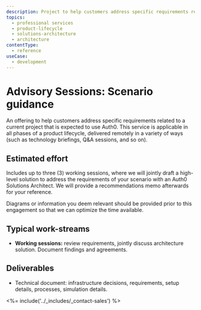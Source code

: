 ```yaml
---
description: Project to help customers address specific requirements related to a current project that is expected to use Auth0.
topics:
  - professional services
  - product-lifecycle
  - solutions-architecture
  - architecture
contentType:
  - reference
useCase:
  - development
---
```


# Advisory Sessions: Scenario guidance

An offering to help customers address specific requirements related to a current project that is expected to use Auth0. This service is applicable in all phases of a product lifecycle, delivered remotely in a variety of ways (such as technology briefings, Q&A sessions, and so on).

## Estimated effort

Includes up to three (3) working sessions, where we will jointly draft a high-level solution to address the requirements of your scenario with an Auth0 Solutions Architect. We will provide a recommendations memo afterwards for your reference.

Diagrams or information you deem relevant should be provided prior to this engagement so that we can optimize the time available.


## Typical work-streams

* **Working sessions:** review requirements, jointly discuss architecture solution. Document findings and agreements.

## Deliverables

* Technical document: infrastructure decisions, requirements, setup details, processes, simulation details.

<%= include('../_includes/_contact-sales') %>
